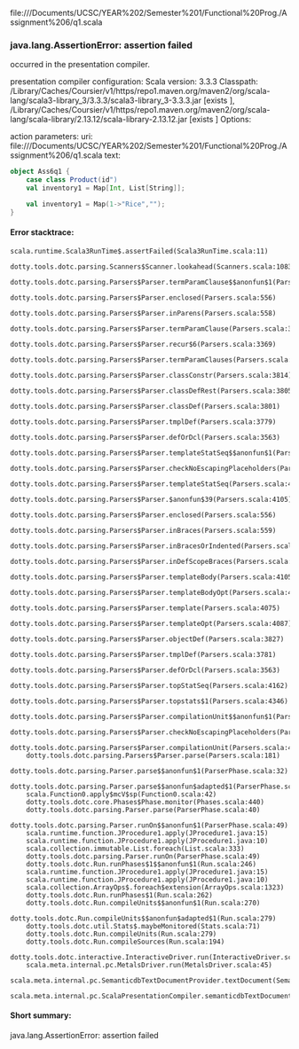 file://<HOME>/Documents/UCSC/YEAR%202/Semester%201/Functional%20Prog./Assignment%206/q1.scala
### java.lang.AssertionError: assertion failed

occurred in the presentation compiler.

presentation compiler configuration:
Scala version: 3.3.3
Classpath:
<HOME>/Library/Caches/Coursier/v1/https/repo1.maven.org/maven2/org/scala-lang/scala3-library_3/3.3.3/scala3-library_3-3.3.3.jar [exists ], <HOME>/Library/Caches/Coursier/v1/https/repo1.maven.org/maven2/org/scala-lang/scala-library/2.13.12/scala-library-2.13.12.jar [exists ]
Options:



action parameters:
uri: file://<HOME>/Documents/UCSC/YEAR%202/Semester%201/Functional%20Prog./Assignment%206/q1.scala
text:
```scala
object Ass6q1 {
    case class Product(id")
    val inventory1 = Map[Int, List[String]];

    val inventory1 = Map(1->"Rice","");
}
```



#### Error stacktrace:

```
scala.runtime.Scala3RunTime$.assertFailed(Scala3RunTime.scala:11)
	dotty.tools.dotc.parsing.Scanners$Scanner.lookahead(Scanners.scala:1083)
	dotty.tools.dotc.parsing.Parsers$Parser.termParamClause$$anonfun$1(Parsers.scala:3329)
	dotty.tools.dotc.parsing.Parsers$Parser.enclosed(Parsers.scala:556)
	dotty.tools.dotc.parsing.Parsers$Parser.inParens(Parsers.scala:558)
	dotty.tools.dotc.parsing.Parsers$Parser.termParamClause(Parsers.scala:3345)
	dotty.tools.dotc.parsing.Parsers$Parser.recur$6(Parsers.scala:3369)
	dotty.tools.dotc.parsing.Parsers$Parser.termParamClauses(Parsers.scala:3377)
	dotty.tools.dotc.parsing.Parsers$Parser.classConstr(Parsers.scala:3814)
	dotty.tools.dotc.parsing.Parsers$Parser.classDefRest(Parsers.scala:3805)
	dotty.tools.dotc.parsing.Parsers$Parser.classDef(Parsers.scala:3801)
	dotty.tools.dotc.parsing.Parsers$Parser.tmplDef(Parsers.scala:3779)
	dotty.tools.dotc.parsing.Parsers$Parser.defOrDcl(Parsers.scala:3563)
	dotty.tools.dotc.parsing.Parsers$Parser.templateStatSeq$$anonfun$1(Parsers.scala:4222)
	dotty.tools.dotc.parsing.Parsers$Parser.checkNoEscapingPlaceholders(Parsers.scala:500)
	dotty.tools.dotc.parsing.Parsers$Parser.templateStatSeq(Parsers.scala:4230)
	dotty.tools.dotc.parsing.Parsers$Parser.$anonfun$39(Parsers.scala:4105)
	dotty.tools.dotc.parsing.Parsers$Parser.enclosed(Parsers.scala:556)
	dotty.tools.dotc.parsing.Parsers$Parser.inBraces(Parsers.scala:559)
	dotty.tools.dotc.parsing.Parsers$Parser.inBracesOrIndented(Parsers.scala:570)
	dotty.tools.dotc.parsing.Parsers$Parser.inDefScopeBraces(Parsers.scala:573)
	dotty.tools.dotc.parsing.Parsers$Parser.templateBody(Parsers.scala:4105)
	dotty.tools.dotc.parsing.Parsers$Parser.templateBodyOpt(Parsers.scala:4098)
	dotty.tools.dotc.parsing.Parsers$Parser.template(Parsers.scala:4075)
	dotty.tools.dotc.parsing.Parsers$Parser.templateOpt(Parsers.scala:4087)
	dotty.tools.dotc.parsing.Parsers$Parser.objectDef(Parsers.scala:3827)
	dotty.tools.dotc.parsing.Parsers$Parser.tmplDef(Parsers.scala:3781)
	dotty.tools.dotc.parsing.Parsers$Parser.defOrDcl(Parsers.scala:3563)
	dotty.tools.dotc.parsing.Parsers$Parser.topStatSeq(Parsers.scala:4162)
	dotty.tools.dotc.parsing.Parsers$Parser.topstats$1(Parsers.scala:4346)
	dotty.tools.dotc.parsing.Parsers$Parser.compilationUnit$$anonfun$1(Parsers.scala:4351)
	dotty.tools.dotc.parsing.Parsers$Parser.checkNoEscapingPlaceholders(Parsers.scala:500)
	dotty.tools.dotc.parsing.Parsers$Parser.compilationUnit(Parsers.scala:4356)
	dotty.tools.dotc.parsing.Parsers$Parser.parse(Parsers.scala:181)
	dotty.tools.dotc.parsing.Parser.parse$$anonfun$1(ParserPhase.scala:32)
	dotty.tools.dotc.parsing.Parser.parse$$anonfun$adapted$1(ParserPhase.scala:40)
	scala.Function0.apply$mcV$sp(Function0.scala:42)
	dotty.tools.dotc.core.Phases$Phase.monitor(Phases.scala:440)
	dotty.tools.dotc.parsing.Parser.parse(ParserPhase.scala:40)
	dotty.tools.dotc.parsing.Parser.runOn$$anonfun$1(ParserPhase.scala:49)
	scala.runtime.function.JProcedure1.apply(JProcedure1.java:15)
	scala.runtime.function.JProcedure1.apply(JProcedure1.java:10)
	scala.collection.immutable.List.foreach(List.scala:333)
	dotty.tools.dotc.parsing.Parser.runOn(ParserPhase.scala:49)
	dotty.tools.dotc.Run.runPhases$1$$anonfun$1(Run.scala:246)
	scala.runtime.function.JProcedure1.apply(JProcedure1.java:15)
	scala.runtime.function.JProcedure1.apply(JProcedure1.java:10)
	scala.collection.ArrayOps$.foreach$extension(ArrayOps.scala:1323)
	dotty.tools.dotc.Run.runPhases$1(Run.scala:262)
	dotty.tools.dotc.Run.compileUnits$$anonfun$1(Run.scala:270)
	dotty.tools.dotc.Run.compileUnits$$anonfun$adapted$1(Run.scala:279)
	dotty.tools.dotc.util.Stats$.maybeMonitored(Stats.scala:71)
	dotty.tools.dotc.Run.compileUnits(Run.scala:279)
	dotty.tools.dotc.Run.compileSources(Run.scala:194)
	dotty.tools.dotc.interactive.InteractiveDriver.run(InteractiveDriver.scala:165)
	scala.meta.internal.pc.MetalsDriver.run(MetalsDriver.scala:45)
	scala.meta.internal.pc.SemanticdbTextDocumentProvider.textDocument(SemanticdbTextDocumentProvider.scala:34)
	scala.meta.internal.pc.ScalaPresentationCompiler.semanticdbTextDocument$$anonfun$1(ScalaPresentationCompiler.scala:238)
```
#### Short summary: 

java.lang.AssertionError: assertion failed